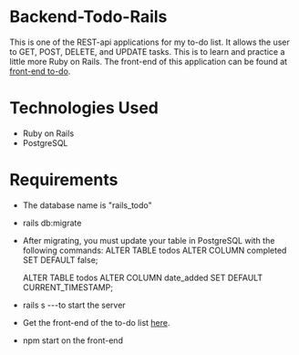 # Backend-Todo-Rails

This is one of the REST-api applications for my to-do list. It allows the user to GET, POST, DELETE, and UPDATE tasks. This is to learn and practice a little more Ruby on Rails. The front-end of this application can be found at [front-end to-do](https://github.com/jothoudt/frontend-to-do).

# Technologies Used

- Ruby on Rails
- PostgreSQL

# Requirements
- The database name is "rails_todo"
- rails db:migrate     
- After migrating, you must update your table in PostgreSQL with the following commands:
    ALTER TABLE todos ALTER COLUMN completed SET DEFAULT false;

    ALTER TABLE todos ALTER COLUMN date_added SET DEFAULT CURRENT_TIMESTAMP;

- rails s  ---to start the server

- Get the front-end of the to-do list [here](https://github.com/jothoudt/frontend-to-do).

- npm start on the front-end

